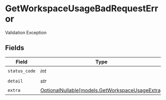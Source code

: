 # GetWorkspaceUsageBadRequestError

Validation Exception


## Fields

| Field                                                                                  | Type                                                                                   | Required                                                                               | Description                                                                            |
| -------------------------------------------------------------------------------------- | -------------------------------------------------------------------------------------- | -------------------------------------------------------------------------------------- | -------------------------------------------------------------------------------------- |
| `status_code`                                                                          | *int*                                                                                  | :heavy_check_mark:                                                                     | N/A                                                                                    |
| `detail`                                                                               | *str*                                                                                  | :heavy_check_mark:                                                                     | N/A                                                                                    |
| `extra`                                                                                | [OptionalNullable[models.GetWorkspaceUsageExtra]](../models/getworkspaceusageextra.md) | :heavy_minus_sign:                                                                     | N/A                                                                                    |